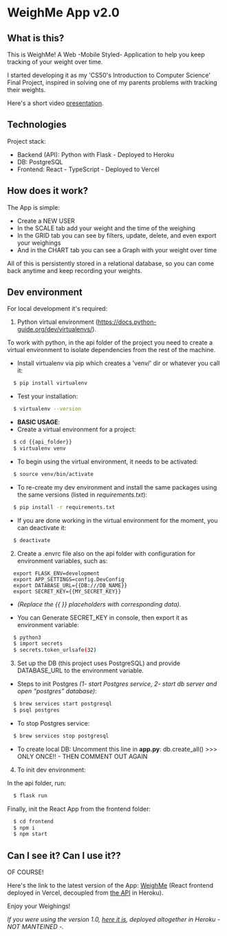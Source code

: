 # WeighMe App v2.0

## What is this?

This is WeighMe! A Web -Mobile Styled- Application to help you keep tracking of your weight over time.

I started developing it as my 'CS50's Introduction to Computer Science' Final Project, inspired in solving one of my parents problems with tracking their weights.

Here's a short video [presentation](https://www.youtube.com/watch?v=r1dwkZt882o).

## Technologies

Project stack:

- Backend (API): Python with Flask - Deployed to Heroku
- DB: PostgreSQL
- Frontend: React - TypeScript - Deployed to Vercel

## How does it work?

The App is simple:

- Create a NEW USER
- In the SCALE tab add your weight and the time of the weighing
- In the GRID tab you can see by filters, update, delete, and even export your weighings
- And in the CHART tab you can see a Graph with your weight over time

All of this is persistently stored in a relational database, so you can come back anytime and keep recording your weights.

## Dev environment

For local development it's required:

1. Python virtual environment (https://docs.python-guide.org/dev/virtualenvs/).

To work with python, in the api folder of the project you need to create a virtual environment to isolate dependencies from the rest of the machine.

- Install virtualenv via pip which creates a 'venv/' dir or whatever you call it:

```bash
  $ pip install virtualenv
```

- Test your installation:

```bash
  $ virtualenv --version
```

- **BASIC USAGE**:
- Create a virtual environment for a project:

```bash
  $ cd {{api_folder}}
  $ virtualenv venv
```

- To begin using the virtual environment, it needs to be activated:

```bash
  $ source venv/bin/activate
```

- To re-create my dev environment and install the same packages using the same versions (listed in _requirements.txt_):

```bash
  $ pip install -r requirements.txt
```

- If you are done working in the virtual environment for the moment, you can deactivate it:

```bash
  $ deactivate
```

2. Create a .envrc file also on the api folder with configuration for environment variables, such as:

```
  export FLASK_ENV=development
  export APP_SETTINGS=config.DevConfig
  export DATABASE_URL={{DB:///DB_NAME}}
  export SECRET_KEY={{MY_SECRET_KEY}}
```

- _(Replace the {{ }} placeholders with corresponding data)_.

- You can Generate SECRET_KEY in console, then export it as environment variable:

```bash
  $ python3
  $ import secrets
  $ secrets.token_urlsafe(32)
```

3. Set up the DB (this project uses PostgreSQL) and provide DATABASE_URL to the environment variable.

- Steps to init Postgres _(1- start Postgres service, 2- start db server and open “postgres” database)_:

```bash
  $ brew services start postgresql
  $ psql postgres
```

- To stop Postgres service:

```bash
  $ brew services stop postgresql
```

- To create local DB:
  Uncomment this line in **app.py**: db.create_all() >>> ONLY ONCE!! - THEN COMMENT OUT AGAIN

4. To init dev environment:

In the api folder, run:

```bash
  $ flask run
```

Finally, init the React App from the frontend folder:

```bash
  $ cd frontend
  $ npm i
  $ npm start
```

## Can I see it? Can I use it??

OF COURSE!

Here's the link to the latest version of the App: [WeighMe](https://weighme.vercel.app/) (React frontend deployed in Vercel, decoupled from [the API](https://weighme-api.herokuapp.com/) in Heroku).

Enjoy your Weighings!

_If you were using the version 1.0, [here it is](https://weighme.herokuapp.com/), deployed altogether in Heroku - NOT MANTEINED -._
